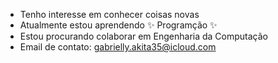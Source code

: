 
- Tenho interesse em conhecer coisas novas
- Atualmente estou aprendendo ✨ Programção ✨ 
- Estou procurando colaborar em Engenharia da Computação 
- Email de contato: gabrielly.akita35@icloud.com

<!---
gabyakita/gabyakita is a ✨ special repository because its `README.md` (this file) appears on your GitHub profile.
You can click the Preview link to take a look at your changes.
--->

